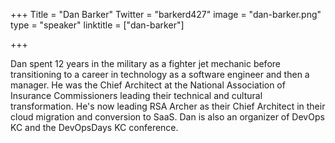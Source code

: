+++
Title = "Dan Barker"
Twitter = "barkerd427"
image = "dan-barker.png"
type = "speaker"
linktitle = ["dan-barker"]

+++

Dan spent 12 years in the military as a fighter jet mechanic before transitioning to a career in technology as a software engineer and then a manager. He was the Chief Architect at the National Association of Insurance Commissioners leading their technical and cultural transformation. He's now leading RSA Archer as their Chief Architect in their cloud migration and conversion to SaaS. Dan is also an organizer of DevOps KC and the DevOpsDays KC conference.
